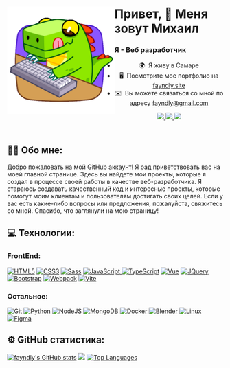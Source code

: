 <header id="header">
  <img  align="left" src="Crocosaurus-512px-12.gif" width="250"/>
  <h1 align="start">Привет, 👋 Меня зовут Михаил</h1>
  <h3 align="start">Я - Веб разработчик</h3>
  <ul>
    <li>
      🌍  Я живу в Самаре
    </li>
    <li>
      🖥️  Посмотрите мое портфолио на <a href="http://fayndly.site">fayndly.site</a>
    </li>
    <li>
      ✉️  Вы можете связаться со мной по адресу <a href="mailto:fayndly@gmail.com">fayndly@gmail.com</a>
    </li>
  </ul>
  <p id="contacts">
    <a href="https://t.me/fayndly">
      <img src="https://img.icons8.com/40/8b56ff/telegram.png"/>
    </a>
    <a href="https://github.com/fayndly">
      <img src="https://img.icons8.com/40/8b56ff/github.png"/>
    </a>
    <a href="https://fayndly@gmail.com">
      <img src="https://img.icons8.com/40/8b56ff/gmail.png"/>
    </a>
  </p>
</header>

<body>
  <h2>👨‍💻 Обо мне:</h2>

  <p>Добро пожаловать на мой GitHub аккаунт! Я рад приветствовать вас на моей главной странице. Здесь вы найдете мои проекты, которые я создал в процессе своей работы в качестве веб-разработчика. Я стараюсь создавать качественный код и интересные проекты, которые помогут моим клиентам и пользователям достигать своих целей. Если у вас есть какие-либо вопросы или предложения, пожалуйста, свяжитесь со мной. Спасибо, что заглянули на мою страницу!</p>
  
  <h2>💻 Технологии:</h2>
  <h3>FrontEnd:</h3>
  <a href="https://developer.mozilla.org/en-US/docs/Glossary/HTML5" target="_blank" rel="noreferrer"><img src="https://raw.githubusercontent.com/danielcranney/readme-generator/main/public/icons/skills/html5-colored.svg" width="36" height="36" alt="HTML5" /></a>
  <a href="https://www.w3.org/TR/CSS/#css" target="_blank" rel="noreferrer"><img src="https://raw.githubusercontent.com/danielcranney/readme-generator/main/public/icons/skills/css3-colored.svg" width="36" height="36" alt="CSS3" /></a>
  <a href="https://sass-lang.com/" target="_blank" rel="noreferrer"><img src="https://raw.githubusercontent.com/danielcranney/readme-generator/main/public/icons/skills/sass-colored.svg" width="36" height="36" alt="Sass" /></a>
  <a href="https://developer.mozilla.org/en-US/docs/Web/JavaScript" target="_blank" rel="noreferrer"><img src="https://raw.githubusercontent.com/danielcranney/readme-generator/main/public/icons/skills/javascript-colored.svg" width="36" height="36" alt="JavaScript" /</a>
  <a href="https://www.typescriptlang.org/" target="_blank" rel="noreferrer"><img src="https://raw.githubusercontent.com/danielcranney/readme-generator/main/public/icons/skills/typescript-colored.svg" width="36" height="36" alt="TypeScript" /></a>
  <a href="https://vuejs.org/" target="_blank" rel="noreferrer"><img src="https://raw.githubusercontent.com/danielcranney/readme-generator/main/public/icons/skills/vuejs-colored.svg" width="36" height="36" alt="Vue" /></a>
  <a href="https://jquery.com/" target="_blank" rel="noreferrer"><img src="https://raw.githubusercontent.com/danielcranney/readme-generator/main/public/icons/skills/jquery-colored.svg" width="36" height="36" alt="JQuery" /></a>
  <a href="https://getbootstrap.com/" target="_blank" rel="noreferrer"><img src="https://raw.githubusercontent.com/danielcranney/readme-generator/main/public/icons/skills/bootstrap-colored.svg" width="36" height="36" alt="Bootstrap" /></a>
  <a href="https://webpack.js.org/" target="_blank" rel="noreferrer"><img src="https://raw.githubusercontent.com/danielcranney/readme-generator/main/public/icons/skills/webpack-colored.svg" width="36" height="36" alt="Webpack" /></a>
  <a href="https://vitejs.dev/" target="_blank" rel="noreferrer"><img src="https://raw.githubusercontent.com/danielcranney/readme-generator/main/public/icons/skills/vite-colored.svg" width="36" height="36" alt="Vite" /></a>
  
  <h3>Остальное:</h3>
  <a href="https://git-scm.com/" target="_blank" rel="noreferrer"><img src="https://raw.githubusercontent.com/danielcranney/readme-generator/main/public/icons/skills/git-colored.svg" width="36" height="36" alt="Git" /></a>
  <a href="https://www.python.org/" target="_blank" rel="noreferrer"><img src="https://raw.githubusercontent.com/danielcranney/readme-generator/main/public/icons/skills/python-colored.svg" width="36" height="36" alt="Python" /></a>
  <a href="https://nodejs.org/en/" target="_blank" rel="noreferrer"><img src="https://raw.githubusercontent.com/danielcranney/readme-generator/main/public/icons/skills/nodejs-colored.svg" width="36" height="36" alt="NodeJS" /></a>
  <a href="https://www.mongodb.com/" target="_blank" rel="noreferrer"><img src="https://raw.githubusercontent.com/danielcranney/readme-generator/main/public/icons/skills/mongodb-colored.svg" width="36" height="36" alt="MongoDB" /></a>
  <a href="https://www.docker.com/" target="_blank" rel="noreferrer"><img src="https://raw.githubusercontent.com/danielcranney/readme-generator/main/public/icons/skills/docker-colored.svg" width="36" height="36" alt="Docker" /></a>
  <a href="https://www.blender.org/" target="_blank" rel="noreferrer"><img src="https://raw.githubusercontent.com/danielcranney/readme-generator/main/public/icons/skills/blender-colored.svg" width="36" height="36" alt="Blender" /></a>
  <a href="https://www.linux.org" target="_blank" rel="noreferrer"><img src="https://raw.githubusercontent.com/danielcranney/readme-generator/main/public/icons/skills/linux-colored.svg" width="36" height="36" alt="Linux" /></a>
  <a href="https://www.figma.com/" target="_blank" rel="noreferrer"><img src="https://raw.githubusercontent.com/danielcranney/readme-generator/main/public/icons/skills/figma-colored.svg" width="36" height="36" alt="Figma" /></a>

  <h2>⚙️ GitHub статистика:</h2>
  <a href="http://www.github.com/fayndly"><img src="https://github-readme-stats.vercel.app/api?username=fayndly&show_icons=true&hide=&count_private=true&title_color=a855f7&text_color=64748b&icon_color=a855f7&bg_color=0d1117&hide_border=true&show_icons=true" alt="fayndly's GitHub stats" /></a>
  <a href="http://www.github.com/fayndly"><img src="https://github-readme-streak-stats.herokuapp.com/?user=fayndly&stroke=64748b&background=0d1117&ring=a855f7&fire=a855f7&currStreakNum=64748b&currStreakLabel=a855f7&sideNums=64748b&sideLabels=64748b&dates=64748b&hide_border=true" /></a>
  <a href="https://github.com/fayndly" align="left"><img src="https://github-readme-stats.vercel.app/api/top-langs/?username=fayndly&langs_count=10&title_color=a855f7&text_color=64748b&icon_color=a855f7&bg_color=0d1117&hide_border=true&locale=en&custom_title=Top%20%Languages" alt="Top Languages" /></a>

</body>



